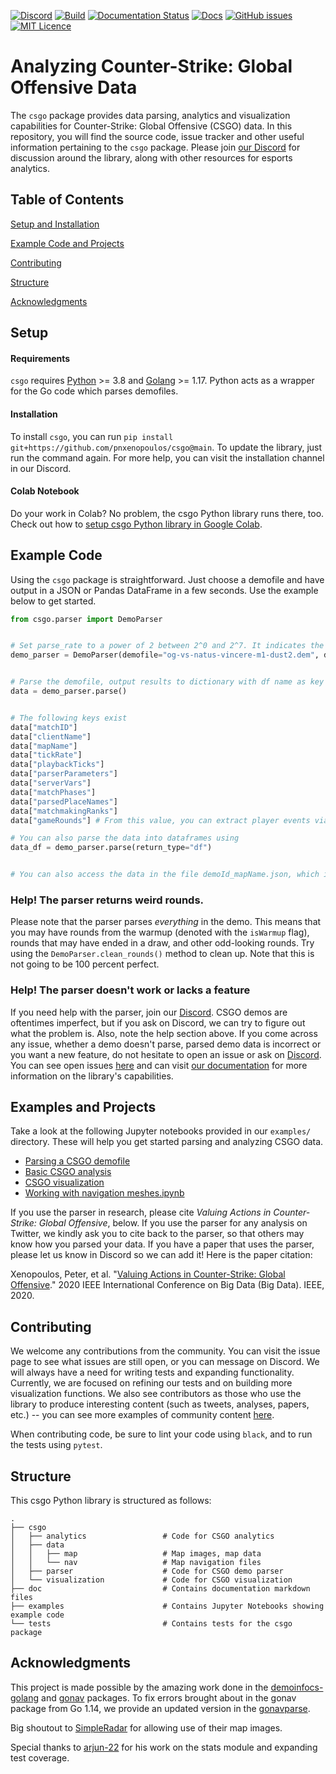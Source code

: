 [![Discord](https://img.shields.io/discord/868146581419999232?color=blue&label=Discord&logo=discord)](https://discord.gg/W34XjsSs2H) [![Build](https://github.com/pnxenopoulos/csgo/actions/workflows/build.yml/badge.svg)](https://github.com/pnxenopoulos/csgo/actions/workflows/build.yml) [![Documentation Status](https://readthedocs.org/projects/pycsgo/badge/?version=latest)](https://pycsgo.readthedocs.io/en/latest/?badge=latest) [![Docs](https://img.shields.io/badge/docs-Documentation-informational)](https://pycsgo.readthedocs.io/en/latest/) [![GitHub issues](https://img.shields.io/github/issues/pnxenopoulos/csgo)](https://github.com/pnxenopoulos/csgo/issues) [![MIT Licence](https://img.shields.io/badge/license-MIT-lightgrey)](https://github.com/pnxenopoulos/csgo/blob/main/LICENSE)

# Analyzing Counter-Strike: Global Offensive Data
The `csgo` package provides data parsing, analytics and visualization capabilities for Counter-Strike: Global Offensive (CSGO) data. In this repository, you will find the source code, issue tracker and other useful information pertaining to the `csgo` package. Please join [our Discord](https://discord.gg/W34XjsSs2H) for discussion around the library, along with other resources for esports analytics. 

## Table of Contents
[Setup and Installation](#setup)

[Example Code and Projects](#example-code)

[Contributing](#contributing)

[Structure](#structure)

[Acknowledgments](#acknowledgments)

## Setup
#### Requirements
`csgo` requires [Python](https://www.python.org/downloads/) >= 3.8 and [Golang](https://golang.org/dl/) >= 1.17. Python acts as a wrapper for the Go code which parses demofiles.

#### Installation
To install `csgo`, you can run `pip install git+https://github.com/pnxenopoulos/csgo@main`. To update the library, just run the command again. For more help, you can visit the installation channel in our Discord.

#### Colab Notebook
Do your work in Colab? No problem, the csgo Python library runs there, too. Check out how to [setup csgo Python library in Google Colab](https://colab.research.google.com/drive/1xiXeWHSAlqYNa-xjSK9B2xalvLMpIlJF?usp=sharing).

## Example Code
Using the `csgo` package is straightforward. Just choose a demofile and have output in a JSON or Pandas DataFrame in a few seconds. Use the example below to get started.

```python
from csgo.parser import DemoParser


# Set parse_rate to a power of 2 between 2^0 and 2^7. It indicates the spacing between parsed ticks. Larger numbers result in fewer frames recorded. 128 indicates a frame per second on professional game demos.
demo_parser = DemoParser(demofile="og-vs-natus-vincere-m1-dust2.dem", demo_id="og-vs-natus-vincere", parse_rate=128)


# Parse the demofile, output results to dictionary with df name as key
data = demo_parser.parse()


# The following keys exist
data["matchID"]
data["clientName"]
data["mapName"]
data["tickRate"]
data["playbackTicks"]
data["parserParameters"]
data["serverVars"]
data["matchPhases"]
data["parsedPlaceNames"]
data["matchmakingRanks"]
data["gameRounds"] # From this value, you can extract player events via: data['gameRounds'][i]['kills'], etc.

# You can also parse the data into dataframes using
data_df = demo_parser.parse(return_type="df")


# You can also access the data in the file demoId_mapName.json, which is written in your working directory
```

### Help! The parser returns weird rounds.
Please note that the parser parses _everything_ in the demo. This means that you may have rounds from the warmup (denoted with the `isWarmup` flag), rounds that may have ended in a draw, and other odd-looking rounds. Try using the `DemoParser.clean_rounds()` method to clean up. Note that this is not going to be 100 percent perfect.

### Help! The parser doesn't work or lacks a feature
If you need help with the parser, join our [Discord](https://discord.gg/3JrhKYcEKW). CSGO demos are oftentimes imperfect, but if you ask on Discord, we can try to figure out what the problem is. Also, note the help section above. If you come across any issue, whether a demo doesn't parse, parsed demo data is incorrect or you want a new feature, do not hesitate to open an issue or ask on [Discord](https://discord.gg/W34XjsSs2H). You can see open issues [here](https://github.com/pnxenopoulos/csgo/issues) and can visit [our documentation](https://pycsgo.readthedocs.io/en/latest/) for more information on the library's capabilities.

## Examples and Projects
Take a look at the following Jupyter notebooks provided in our `examples/` directory. These will help you get started parsing and analyzing CSGO data.

- [Parsing a CSGO demofile](https://github.com/pnxenopoulos/csgo/blob/main/examples/00_Parsing_a_CSGO_Demofile.ipynb)
- [Basic CSGO analysis](https://github.com/pnxenopoulos/csgo/blob/main/examples/01_Basic_CSGO_Analysis.ipynb)
- [CSGO visualization](https://github.com/pnxenopoulos/csgo/blob/main/examples/02_Basic_CSGO_Visualization.ipynb)
- [Working with navigation meshes.ipynb](https://github.com/pnxenopoulos/csgo/blob/main/examples/03_Working_with_Navigation_Meshes.ipynb)

If you use the parser in research, please cite *Valuing Actions in Counter-Strike: Global Offensive*, below. If you use the parser for any analysis on Twitter, we kindly ask you to cite back to the parser, so that others may know how you parsed your data. If you have a paper that uses the parser, please let us know in Discord so we can add it! Here is the paper citation:

Xenopoulos, Peter, et al. "[Valuing Actions in Counter-Strike: Global Offensive](https://arxiv.org/pdf/2011.01324.pdf)." 2020 IEEE International Conference on Big Data (Big Data). IEEE, 2020.

## Contributing
We welcome any contributions from the community. You can visit the issue page to see what issues are still open, or you can message on Discord. We will always have a need for writing tests and expanding functionality. Currently, we are focused on refining our tests and on building more visualization functions. We also see contributors as those who use the library to produce interesting content (such as tweets, analyses, papers, etc.) -- you can see more examples of community content [here](https://github.com/pnxenopoulos/csgo/blob/main/docs/projects.md).

When contributing code, be sure to lint your code using `black`, and to run the tests using `pytest`.

## Structure
This csgo Python library is structured as follows:

```
.
├── csgo
│   ├── analytics                 # Code for CSGO analytics
│   ├── data                      
│   │   ├── map                   # Map images, map data
│   │   └── nav                   # Map navigation files
│   ├── parser                    # Code for CSGO demo parser
│   └── visualization             # Code for CSGO visualization
├── doc                           # Contains documentation markdown files
├── examples                      # Contains Jupyter Notebooks showing example code
└── tests                         # Contains tests for the csgo package
```

## Acknowledgments
This project is made possible by the amazing work done in the [demoinfocs-golang](https://github.com/markus-wa/demoinfocs-golang) and [gonav](https://github.com/mrazza/gonav) packages. To fix errors brought about in the gonav package from Go 1.14, we provide an updated version in the [gonavparse](https://github.com/pnxenopoulos/csgonavparse).

Big shoutout to [SimpleRadar](https://readtldr.gg/simpleradar?utm_source=github&utm_id=xenos-csgo-parser) for allowing use of their map images.

Special thanks to [arjun-22](https://github.com/arjun-22) for his work on the stats module and expanding test coverage.
